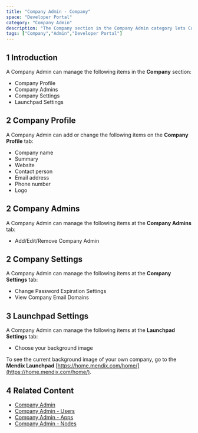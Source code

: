 ```yaml
---
title: "Company Admin - Company"
space: "Developer Portal"
category: "Company Admin"
description: "The Company section in the Company Admin category lets Company Admins manage a company's details."
tags: ["Company","Admin","Developer Portal"]
---
```

## 1 Introduction

A Company Admin can manage the following items in the **Company** section:

* Company Profile
* Company Admins
* Company Settings
* Launchpad Settings

## 2 Company Profile

A Company Admin can add or change the following items on the **Company Profile** tab:

*   Company name
*   Summary
*   Website
*   Contact person
*   Email address
*   Phone number
*   Logo


## 2 Company Admins

A Company Admin can manage the following items at the **Company Admins** tab:

*   Add/Edit/Remove Company Admin

## 2 Company Settings

A Company Admin can manage the following items at the **Company Settings** tab:

*   Change Password Expiration Settings
*   View Company Email Domains

## 3 Launchpad Settings

A Company Admin can manage the following items at the **Launchpad Settings** tab:

*   Choose your background image

To see the current background image of your own company, go to the **Mendix Launchpad** [https://home.mendix.com/home/](https://home.mendix.com/home/).

## 4 Related Content

* [Company Admin](index)
* [Company Admin - Users](nodes)
* [Company Admin - Apps](apps)
* [Company Admin - Nodes](nodes)
